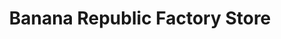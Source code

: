 ---
title: "Banana Republic Factory Store"
url: /cambridge/banana-republic-factory-store/
shop: clothes
---